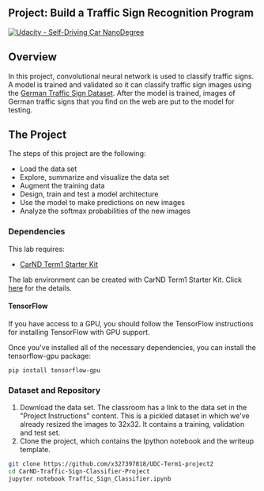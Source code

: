 ## Project: Build a Traffic Sign Recognition Program
[![Udacity - Self-Driving Car NanoDegree](https://s3.amazonaws.com/udacity-sdc/github/shield-carnd.svg)](http://www.udacity.com/drive)

Overview
---
In this project, convolutional neural network is used to classify traffic signs. A model is trained and validated so it can classify traffic sign images using the [German Traffic Sign Dataset](http://benchmark.ini.rub.de/?section=gtsrb&subsection=dataset). After the model is trained, images of German traffic signs that you find on the web are put to the model for testing.



The Project
---
The steps of this project are the following:
- Load the data set
- Explore, summarize and visualize the data set
- Augment the training data
- Design, train and test a model architecture
- Use the model to make predictions on new images
- Analyze the softmax probabilities of the new images


### Dependencies
This lab requires:

* [CarND Term1 Starter Kit](https://github.com/udacity/CarND-Term1-Starter-Kit)

The lab environment can be created with CarND Term1 Starter Kit. Click [here](https://github.com/udacity/CarND-Term1-Starter-Kit/blob/master/README.md) for the details.

#### TensorFlow

If you have access to a GPU, you should follow the TensorFlow instructions for installing TensorFlow with GPU support.

Once you've installed all of the necessary dependencies, you can install the tensorflow-gpu package:

```
pip install tensorflow-gpu
```

### Dataset and Repository

1. Download the data set. The classroom has a link to the data set in the "Project Instructions" content. This is a pickled dataset in which we've already resized the images to 32x32. It contains a training, validation and test set.
2. Clone the project, which contains the Ipython notebook and the writeup template.
```sh
git clone https://github.com/x327397818/UDC-Term1-project2
cd CarND-Traffic-Sign-Classifier-Project
jupyter notebook Traffic_Sign_Classifier.ipynb
```


